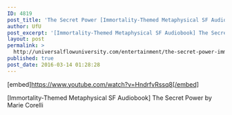 ```yaml
---
ID: 4819
post_title: 'The Secret Power [Immortality-Themed Metaphysical SF Audiobook]'
author: UfU
post_excerpt: '[Immortality-Themed Metaphysical SF Audiobook] The Secret Power by Marie Corelli'
layout: post
permalink: >
  http://universalflowuniversity.com/entertainment/the-secret-power-immortality-themed-metaphysical-sf-audiobook/
published: true
post_date: 2016-03-14 01:28:28
---
```

[embed]https://www.youtube.com/watch?v=HndrfvRssq8[/embed]<br>
<p>[Immortality-Themed Metaphysical SF Audiobook] The Secret Power by Marie Corelli</p>